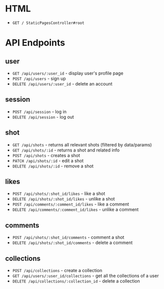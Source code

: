 # HTML
* `GET / StaticPagesController#root`
# API Endpoints
## user
* `GET /api/users/:user_id` - display user's profile page
* `POST /api/users` - sign up
* `DELETE /api/users/:user_id` - delete an account
## session
* `POST /api/session` - log in
* `DELETE /api/session` - log out
## shot
* `GET /api/shots` - returns all relevant shots (filtered by data/params)
* `GET /api/shots/:id` - returns a shot and related info
* `POST /api/shots` - creates a shot
* `PATCH /api/shots/:id` - edit a shot
* `DELETE /api/shots/:id` - remove a shot
## likes
* `POST /api/shots/:shot_id/likes` - like a shot
* `DELETE /api/shots/:shot_id/likes` - unlike a shot
* `POST /api/comments/:comment_id/likes` - like a comment
* `DELETE /api/comments/:comment_id/likes` - unlike a comment
## comments
* `POST /api/shots/:shot_id/comments` - comment a shot
* `DELETE /api/shots/:shot_id/comments` - delete a comment
## collections
* `POST /api/collections` - create a collection
* `GET /api/users/:user_id/collections` - get all the collections of a user
* `DELETE /api/collections/:collection_id` - delete a collection
